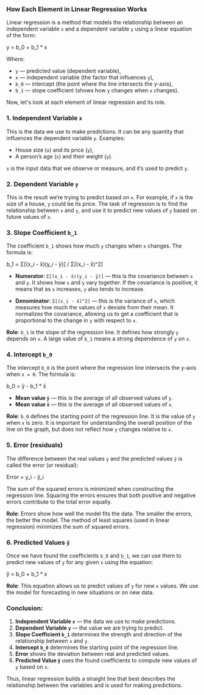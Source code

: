 ### How Each Element in Linear Regression Works

Linear regression is a method that models the relationship between an independent variable `x` and a dependent variable `y` using a linear equation of the form:


y = b_0 + b_1 * x



Where:
- `y` — predicted value (dependent variable),
- `x` — independent variable (the factor that influences `y`),
- `b_0` — intercept (the point where the line intersects the y-axis),
- `b_1` — slope coefficient (shows how `y` changes when `x` changes).

Now, let's look at each element of linear regression and its role.

### 1. **Independent Variable `x`**

This is the data we use to make predictions. It can be any quantity that influences the dependent variable `y`. Examples:
- House size (`x`) and its price (`y`),
- A person’s age (`x`) and their weight (`y`).

`x` is the input data that we observe or measure, and it’s used to predict `y`.

### 2. **Dependent Variable `y`**

This is the result we’re trying to predict based on `x`. For example, if `x` is the size of a house, `y` could be its price. The task of regression is to find the relationship between `x` and `y`, and use it to predict new values of `y` based on future values of `x`.

### 3. **Slope Coefficient `b_1`**

The coefficient `b_1` shows how much `y` changes when `x` changes. The formula is:



b_1 = Σ[(x_i - x̄)(y_i - ȳ)] / Σ[(x_i - x̄)^2]




- **Numerator**: `Σ[(x_i - x̄)(y_i - ȳ)]` — this is the covariance between `x` and `y`. It shows how `x` and `y` vary together. If the covariance is positive, it means that as `x` increases, `y` also tends to increase.
  
- **Denominator**: `Σ[(x_i - x̄)^2]` — this is the variance of `x`, which measures how much the values of `x` deviate from their mean. It normalizes the covariance, allowing us to get a coefficient that is proportional to the change in `y` with respect to `x`.

**Role**: `b_1` is the slope of the regression line. It defines how strongly `y` depends on `x`. A large value of `b_1` means a strong dependence of `y` on `x`.

### 4. **Intercept `b_0`**

The intercept `b_0` is the point where the regression line intersects the y-axis when `x = 0`. The formula is:



b_0 = ȳ - b_1 * x̄




- **Mean value `ȳ`** — this is the average of all observed values of `y`.
- **Mean value `x̄`** — this is the average of all observed values of `x`.

**Role**: `b_0` defines the starting point of the regression line. It is the value of `y` when `x` is zero. It is important for understanding the overall position of the line on the graph, but does not reflect how `y` changes relative to `x`.

### 5. **Error (residuals)**

The difference between the real values `y` and the predicted values `ŷ` is called the error (or residual):


Error = y_i - ŷ_i



The sum of the squared errors is minimized when constructing the regression line. Squaring the errors ensures that both positive and negative errors contribute to the total error equally.

**Role**: Errors show how well the model fits the data. The smaller the errors, the better the model. The method of least squares (used in linear regression) minimizes the sum of squared errors.

### 6. **Predicted Values `ŷ`**

Once we have found the coefficients `b_0` and `b_1`, we can use them to predict new values of `y` for any given `x` using the equation:


ŷ = b_0 + b_1 * x



**Role**: This equation allows us to predict values of `y` for new `x` values. We use the model for forecasting in new situations or on new data.

### Conclusion:

1. **Independent Variable `x`** — the data we use to make predictions.
2. **Dependent Variable `y`** — the value we are trying to predict.
3. **Slope Coefficient `b_1`** determines the strength and direction of the relationship between `x` and `y`.
4. **Intercept `b_0`** determines the starting point of the regression line.
5. **Error** shows the deviation between real and predicted values.
6. **Predicted Value `ŷ`** uses the found coefficients to compute new values of `y` based on `x`.

Thus, linear regression builds a straight line that best describes the relationship between the variables and is used for making predictions.










